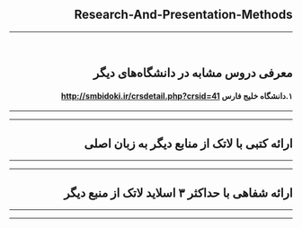 <div dir="rtl">


## Research-And-Presentation-Methods

--------------
<br>

## معرفی دروس مشابه در دانشگاه‌های دیگر

#### ۱.دانشگاه خلیج فارس http://smbidoki.ir/crsdetail.php?crsid=41

--------------
--------------

## ارائه کتبی با لاتک از منابع دیگر به زبان اصلی

--------------
--------------

## ارائه شفاهی با حداکثر ۳ اسلاید لاتک از منبع دیگر

--------------
--------------
